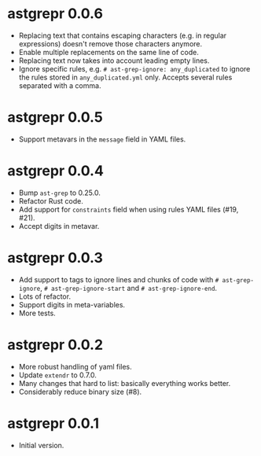 # astgrepr 0.0.6

* Replacing text that contains escaping characters (e.g. in regular expressions)
  doesn't remove those characters anymore.
* Enable multiple replacements on the same line of code.
* Replacing text now takes into account leading empty lines.
* Ignore specific rules, e.g. `# ast-grep-ignore: any_duplicated` to ignore the
  rules stored in `any_duplicated.yml` only. Accepts several rules separated
  with a comma.

# astgrepr 0.0.5

* Support metavars in the `message` field in YAML files.

# astgrepr 0.0.4

* Bump `ast-grep` to 0.25.0.
* Refactor Rust code.
* Add support for `constraints` field when using rules YAML files (#19, #21).
* Accept digits in metavar.

# astgrepr 0.0.3

* Add support to tags to ignore lines and chunks of code with `# ast-grep-ignore`,
  `# ast-grep-ignore-start` and `# ast-grep-ignore-end`.
* Lots of refactor.
* Support digits in meta-variables.
* More tests.

# astgrepr 0.0.2

* More robust handling of yaml files.
* Update `extendr` to 0.7.0.
* Many changes that hard to list: basically everything works better.
* Considerably reduce binary size (#8).

# astgrepr 0.0.1

* Initial version.
